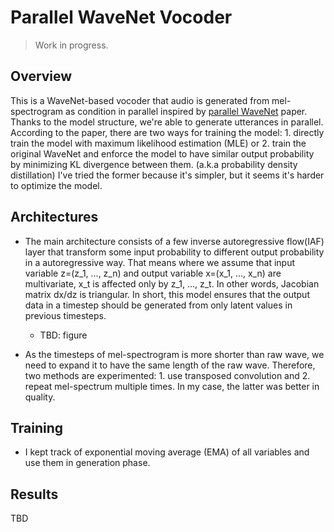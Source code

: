 # Parallel WaveNet Vocoder
> Work in progress.

## Overview
This is a WaveNet-based vocoder that audio is generated from mel-spectrogram as condition in parallel inspired by [parallel WaveNet]() paper.
Thanks to the model structure, we're able to generate utterances in parallel.
According to the paper, there are two ways for training the model: 1. directly train the model with maximum likelihood estimation (MLE) or 2. train the original WaveNet and enforce the model to have similar output probability by minimizing KL divergence between them. (a.k.a probability density distillation)
I've tried the former because it's simpler, but it seems it's harder to optimize the model.

## Architectures
* The main architecture consists of a few inverse autoregressive flow(IAF) layer that transform some input probability to different output probability in a autoregressive way.
That means where we assume that input variable z=(z_1, ..., z_n) and output variable x=(x_1, ..., x_n) are multivariate, x_t is affected only by z_1, ..., z_t.
In other words, Jacobian matrix dx/dz is triangular.
In short, this model ensures that the output data in a timestep should be generated from only latent values in previous timesteps.
  * TBD: figure

* As the timesteps of mel-spectrogram is more shorter than raw wave, we need to expand it to have the same length of the raw wave.
Therefore, two methods are experimented: 1. use transposed convolution and 2. repeat mel-spectrum multiple times.
In my case, the latter was better in quality.

## Training
* I kept track of exponential moving average (EMA) of all variables and use them in generation phase.

## Results
TBD
